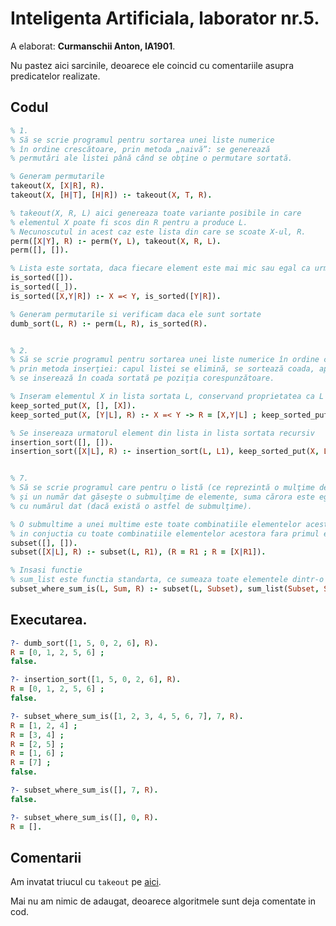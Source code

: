 # Inteligenta Artificiala, laborator nr.5.

A elaborat: **Curmanschii Anton, IA1901**.

Nu pastez aici sarcinile, deoarece ele coincid cu comentariile asupra predicatelor realizate. 

## Codul 

```prolog 
% 1.
% Să se scrie programul pentru sortarea unei liste numerice 
% în ordine crescătoare, prin metoda „naivă”: se generează 
% permutări ale listei până când se obţine o permutare sortată.

% Generam permutarile
takeout(X, [X|R], R).
takeout(X, [H|T], [H|R]) :- takeout(X, T, R).

% takeout(X, R, L) aici genereaza toate variante posibile in care
% elementul X poate fi scos din R pentru a produce L.
% Necunoscutul in acest caz este lista din care se scoate X-ul, R. 
perm([X|Y], R) :- perm(Y, L), takeout(X, R, L).   
perm([], []).

% Lista este sortata, daca fiecare element este mai mic sau egal ca urmatorul element
is_sorted([]).
is_sorted([_]).
is_sorted([X,Y|R]) :- X =< Y, is_sorted([Y|R]).

% Generam permutarile si verificam daca ele sunt sortate
dumb_sort(L, R) :- perm(L, R), is_sorted(R).


% 2.
% Să se scrie programul pentru sortarea unei liste numerice în ordine crescătoare, 
% prin metoda inserţiei: capul listei se elimină, se sortează coada, apoi capul 
% se inserează în coada sortată pe poziţia corespunzătoare.

% Inseram elementul X in lista sortata L, conservand proprietatea ca L este sortata 
keep_sorted_put(X, [], [X]).
keep_sorted_put(X, [Y|L], R) :- X =< Y -> R = [X,Y|L] ; keep_sorted_put(X, L, R1), R = [Y|R1].

% Se insereaza urmatorul element din lista in lista sortata recursiv
insertion_sort([], []).
insertion_sort([X|L], R) :- insertion_sort(L, L1), keep_sorted_put(X, L1, R).


% 7. 
% Să se scrie programul care pentru o listă (ce reprezintă o mulţime de numere) 
% şi un număr dat găseşte o submulţime de elemente, suma cărora este egală 
% cu numărul dat (dacă există o astfel de submulţime).

% O submultime a unei multime este toate combinatiile elementelor acestora cu primul element 
% in conjuctia cu toate combinatiile elementelor acestora fara primul element.
subset([], []).
subset([X|L], R) :- subset(L, R1), (R = R1 ; R = [X|R1]).

% Insasi functie
% sum_list este functia standarta, ce sumeaza toate elementele dintr-o lista.
subset_where_sum_is(L, Sum, R) :- subset(L, Subset), sum_list(Subset, Sum), R = Subset.
```

## Executarea.

```prolog
?- dumb_sort([1, 5, 0, 2, 6], R).
R = [0, 1, 2, 5, 6] ;
false.

?- insertion_sort([1, 5, 0, 2, 6], R).
R = [0, 1, 2, 5, 6] ;
false.

?- subset_where_sum_is([1, 2, 3, 4, 5, 6, 7], 7, R).
R = [1, 2, 4] ;
R = [3, 4] ;
R = [2, 5] ;
R = [1, 6] ;
R = [7] ;
false.

?- subset_where_sum_is([], 7, R).
false.

?- subset_where_sum_is([], 0, R).
R = [].
```

## Comentarii

Am invatat triucul cu `takeout` pe [aici](https://www.cpp.edu/~jrfisher/www/prolog_tutorial/pt_framer.html).

Mai nu am nimic de adaugat, deoarece algoritmele sunt deja comentate in cod.
